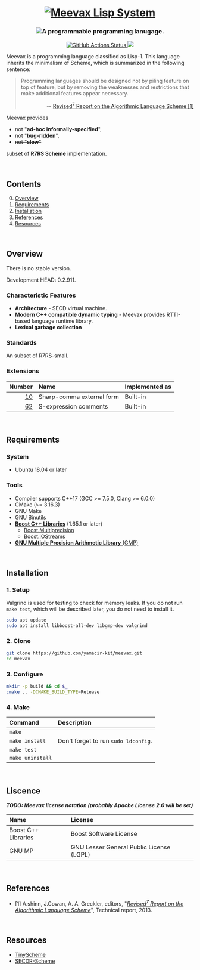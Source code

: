 <h1 align="center">
  <a href="https://github.com/yamacir-kit/meevax/">
    <img src="https://github.com/yamacir-kit/meevax/wiki/svg/meevax-logo.v8.png" alt="Meevax Lisp System"/>
  </a>
</h1>

<h3 align="center">
  <img src="https://github.com/yamacir-kit/meevax/wiki/svg/description.png" alt="A programmable programming lanugage."/>
</h3>

<p align="center">
  <a href="https://github.com/yamacir-kit/meevax/actions">
    <img src="https://github.com/yamacir-kit/meevax/workflows/CI/badge.svg" alt="GitHub Actions Status"/>
  </a>
  <a href="https://www.codacy.com/manual/yamacir-kit/meevax?utm_source=github.com&amp;utm_medium=referral&amp;utm_content=yamacir-kit/meevax&amp;utm_campaign=Badge_Grade">
    <img src="https://api.codacy.com/project/badge/Grade/ebd3aba61f1141049229031b7f068de9"/>
  </a>
</p>

Meevax is a programming language classified as Lisp-1.
This language inherits the minimalism of Scheme, which is summarized in the following sentence:

> Programming languages should be designed not by piling feature on top of feature, but by removing the weaknesses and restrictions that make additional features appear necessary.
> <p align="right"> --
>   <a href="https://bitbucket.org/cowan/r7rs/raw/tip/rnrs/r7rs.pdf"> Revised<sup>7</sup> Report on the Algorithmic Language Scheme [1] </a>
> </p>

Meevax provides

*   not "**ad-hoc informally-specified**",
*   not "**bug-ridden**",
*   ~~not "**slow**"~~

subset of **R7RS Scheme** implementation.

<br/>


## Contents

0. [Overview](#Overview)
1. [Requirements](#Requirements)
2. [Installation](#Installation)
3. [References](#References)
4. [Resources](#Resources)

<br/>


## Overview

There is no stable version.

Development HEAD: 0.2.911.

### Characteristic Features

-   **Architecture** - SECD virtual machine.
-   **Modern C++ compatible dynamic typing** - Meevax provides RTTI-based language runtime library.
-   **Lexical garbage collection**

### Standards

An subset of R7RS-small.

### Extensions

| Number                                                | Name                       | Implemented as |
|------------------------------------------------------:|:---------------------------|:---------------|
|  [10](https://srfi.schemers.org/srfi-10/srfi-10.html) | Sharp-comma external form  | Built-in
|  [62](https://srfi.schemers.org/srfi-62/srfi-62.html) | S-expression comments      | Built-in

<br/>


## Requirements

### System

-   Ubuntu 18.04 or later

### Tools

-   Compiler supports C++17 (GCC >= 7.5.0, Clang >= 6.0.0)
-   CMake (>= 3.16.3)
-   GNU Make
-   GNU Binutils
-   [**Boost C++ Libraries**](https://www.boost.org/) (1.65.1 or later)
    - [Boost.Multiprecision](https://www.boost.org/doc/libs/release/libs/multiprecision/)
    - [Boost.IOStreams](https://www.boost.org/doc/libs/release/libs/iostreams/)
-   [**GNU Multiple Precision Arithmetic Library** (GMP)](https://gmplib.org/)

<br/>


## Installation


### 1. Setup

Valgrind is used for testing to check for memory leaks.
If you do not run `make test`, which will be described later, you do not need to install it.

``` bash
sudo apt update
sudo apt install libboost-all-dev libgmp-dev valgrind
```

### 2. Clone

``` bash
git clone https://github.com/yamacir-kit/meevax.git
cd meevax
```

### 3. Configure

``` bash
mkdir -p build && cd $_
cmake .. -DCMAKE_BUILD_TYPE=Release
```

### 4. Make

| Command          | Description |
|:-----------------|:--|
| `make`           |
| `make install`   | Don't forget to run `sudo ldconfig`.
| `make test`      |
| `make uninstall` |

<br/>


## Liscence

***TODO: Meevax license notation (probably Apache License 2.0 will be set)***

| Name                | License                                  |
|:--------------------|:-----------------------------------------|
| Boost C++ Libraries | Boost Software License                   |
| GNU MP              | GNU Lesser General Public License (LGPL) |

<br/>


## References

- [1] A.shinn, J.Cowan, A. A. Greckler, editors, "<cite><a href="https://bitbucket.org/cowan/r7rs/raw/tip/rnrs/r7rs.pdf">Revised<sup>7</sup> Report on the Algorithmic Language Scheme</a></cite>", Technical report, 2013.

<br/>


## Resources

*   [TinyScheme](http://tinyscheme.sourceforge.net/)
*   [SECDR-Scheme](http://www.maroon.dti.ne.jp/nagar17/mulasame/)
